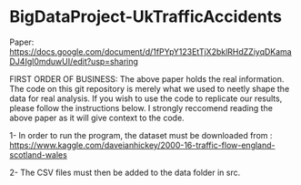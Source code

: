 # BigDataProject-UkTrafficAccidents

Paper: https://docs.google.com/document/d/1fPYpY123EtTjX2bklRHdZZiyqDKamaDJ4Igl0mduwUI/edit?usp=sharing

FIRST ORDER OF BUSINESS: The above paper holds the real information. The code on this git repository is merely what we used to neetly shape the data for real analysis. If you wish to use the code to replicate our results, please follow the instructions below. I strongly reccomend reading the above paper as it will give context to the code.

1- In order to run the program, the dataset must be downloaded from : https://www.kaggle.com/daveianhickey/2000-16-traffic-flow-england-scotland-wales

2- The CSV files must then be added to the data folder in src.
